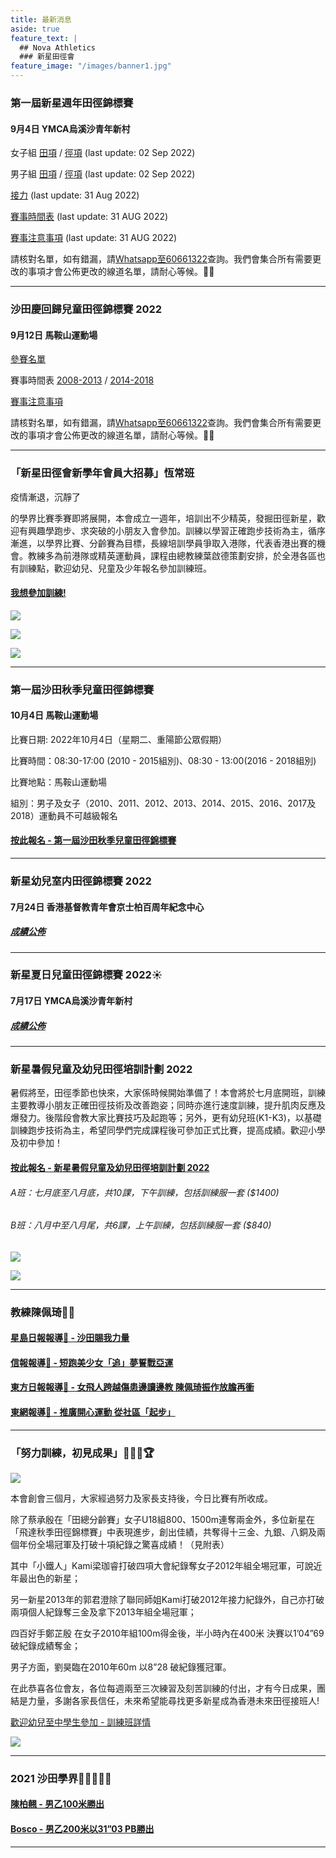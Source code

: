 ```yaml
---
title: 最新消息
aside: true
feature_text: |
  ## Nova Athletics
  ### 新星田徑會
feature_image: "/images/banner1.jpg"
---
```

### 第一屆新星週年田徑錦標賽

#### 9月4日 YMCA烏溪沙青年新村 

女子組 [田項](https://drive.google.com/file/d/1n09MwlSoPNbX97CESbGVW4u73NTAatcR/view?usp=sharing) / [徑項](https://drive.google.com/file/d/1naMGMpjcubaaYMV1G1AvyeGgo16CEwro/view?usp=sharing) (last update: 02 Sep 2022)

男子組 [田項](https://drive.google.com/file/d/1rjiXIc5bAhFMuYfvqgo5OPMMfXAWZ9IO/view?usp=sharing) / [徑項](https://drive.google.com/file/d/1J6voZDuuI5UqtghblVgVit_8zdhB-vEY/view?usp=sharing) (last update: 02 Sep 2022)

[接力](https://drive.google.com/file/d/1-RDybkyZxjgvGz_kXHxc2L87b9CBqPhC/view?usp=sharing) (last update: 31 Aug 2022)

[賽事時間表](https://drive.google.com/file/d/1fmuIP3w6frcopO7Piq9yVjORwBlDBT0B/view?usp=sharing) (last update: 31 AUG 2022)

[賽事注意事項](https://drive.google.com/file/d/1dMS6BJoNyZdBg1_Pzkip3SdJFrydDk4Y/view?usp=sharing) (last update: 31 AUG 2022)

請核對名單，如有錯漏，請[Whatsapp至60661322](https://api.whatsapp.com/send?phone=85260661322)查詢。我們會集合所有需要更改的事項才會公佈更改的線道名單，請耐心等候。🙌🏻

---------------------------------------------------------------------------------------
### 沙田慶回歸兒童田徑錦標賽 2022 

#### 9月12日 馬鞍山運動場

[參賽名單](https://drive.google.com/file/d/19DkN5BOfWIk9EACXT8imZRRSUl-ynjvc/view?usp=sharing)

賽事時間表 [2008-2013](https://drive.google.com/file/d/1yjECVdwfBRdNle_qiZFpAl_Jay5QhOVk/view?usp=sharing) / [2014-2018](https://drive.google.com/file/d/1xR2I9hGJNwD6mCifk_4e-bXO30DXVVjT/view?usp=sharing)

[賽事注意事項](https://drive.google.com/file/d/11nxu5ZUnm_s8jBN2OeLwmwScJ17nVN2v/view?usp=sharing)

請核對名單，如有錯漏，請[Whatsapp至60661322](https://api.whatsapp.com/send?phone=85260661322)查詢。我們會集合所有需要更改的事項才會公佈更改的線道名單，請耐心等候。🙌🏻

---------------------------------------------------------------------------------------
### 「新星田徑會新學年會員大招募」恆常班

疫情漸退，沉靜了

的學界比賽季賽即將展開，本會成立一週年，培訓出不少精英，發掘田徑新星，歡迎有興趣學跑步、求突破的小朋友入會參加。訓練以學習正確跑步技術為主，循序漸進，以學界比賽、分齡賽為目標，長線培訓學員爭取入港隊，代表香港出賽的機會。教練多為前港隊或精英運動員，課程由總教練葉啟德策劃安排，於全港各區也有訓練點，歡迎幼兒、兒童及少年報名參加訓練班。

#### [我想參加訓練!](https://forms.gle/YEeNjbRh1q1ceqGMA)

![](/images/2022Sep_Regular.png)

![](/images/2022Sep_Elite.png)

![](/images/2022Sep_MID.png)

---------------------------------------------------------------------------------------
### 第一屆沙田秋季兒童田徑錦標賽

#### 10月4日 馬鞍山運動場

比賽日期: 2022年10月4日（星期二、重陽節公眾假期）

比賽時間：08:30-17:00 (2010 - 2015組別)、08:30 - 13:00(2016 - 2018組別)

比賽地點：馬鞍山運動場

組別：男子及女子（2010、2011、2012、2013、2014、2015、2016、2017及2018）運動員不可越級報名

#### [按此報名 - 第一屆沙田秋季兒童田徑錦標賽](https://forms.zohopublic.com/hknovasports852/form/Copyof20220107202212092022/formperma/t3A48H8pZe9PiH9Ddmx7za-odjhDzhib0EG30XaqZZo)

---------------------------------------------------------------------------------------

### 新星幼兒室内田徑錦標賽 2022

#### 7月24日 香港基督教青年會京士柏百周年紀念中心

##### [成績公佈](https://drive.google.com/drive/folders/18xZkPEr2yhbdfS-1znS34ciqQgvsavAL?usp=sharing)

---------------------------------------------------------------------------------------
### 新星夏日兒童田徑錦標賽 2022☀️ 

#### 7月17日 YMCA烏溪沙青年新村 

##### [成績公佈](https://drive.google.com/drive/folders/1QBQsVVKDakNFa5oZspTp4bCn4fPIblGG?usp=sharing)

---------------------------------------------------------------------------------------
### 新星暑假兒童及幼兒田徑培訓計劃 2022

暑假將至，田徑季節也快來，大家係時候開始準備了！本會將於七月底開班，訓練主要教導小朋友正確田徑技術及改善跑姿；同時亦進行速度訓練，提升肌肉反應及爆發力。後階段會教大家比賽技巧及起跑等；另外，更有幼兒班(K1-K3)，以基礎訓練跑步技術為主，希望同學們完成課程後可參加正式比賽，提高成績。歡迎小學及初中參加！

#### [按此報名 - 新星暑假兒童及幼兒田徑培訓計劃 2022](https://forms.gle/HX9ZVHofxw7Ts1Dk6)

###### A班：七月底至八月底，共10課，下午訓練，包括訓練服一套 ($1400)

###### B班：八月中至八月尾，共6課，上午訓練，包括訓練服一套 ($840)

![](/images/A.jpeg)

![](/images/B.jpeg)

---------------------------------------------------------------------------------------
### 教練陳佩琦👩🏽

#### [星島日報報導📰 - 沙田賜我力量](https://drive.google.com/drive/folders/1ngK58f050uDZj7RgVmokHQQTiDBm-nfP?usp=sharing)

#### [信報報導📰 - 短跑美少女「追」夢誓戰亞運](https://drive.google.com/file/d/1NgN3GuMWmGJVSenFJypOgL8vqFuxYApv/view?usp=sharing)

#### [東方日報報導📰 - 女飛人跨越傷患邊讀邊教 陳佩琦振作放膽再衝](https://orientaldaily.on.cc/content/%E9%AB%94%E8%82%B2/odn-20211126-1126_00286_041/%E5%A5%B3%E9%A3%9B%E4%BA%BA%E8%B7%A8%E8%B6%8A%E5%82%B7%E6%82%A3%E9%82%8A%E8%AE%80%E9%82%8A%E6%95%99-%E9%99%B3%E4%BD%A9%E7%90%A6%E6%8C%AF%E4%BD%9C%E6%94%BE%E8%86%BD%E5%86%8D%E8%A1%9D?fbclid=IwAR3tCLKgaWevelE1CkNDt35_h4jvjbahZq-6KdIOuqoGGtac--nebOFVOoU)

#### [東網報導📰 - 推廣開心運動 從社區「起步」](https://hk.on.cc/onad/bkn/cnt/ad/20211115/ad-20211115150906775-1115_21011_001.html)

---------------------------------------------------------------------------------------

### 「努力訓練，初見成果」💪🏻🎉🏆

![](/images/Athletes.jpg)

本會創會三個月，大家經過努力及家長支持後，今日比賽有所收成。

除了蔡承殷在「田總分齡賽」女子U18組800、1500m連奪兩金外，多位新星在「飛達秋季田徑錦標賽」中表現進步，創出佳績，共奪得十三金、九銀、八銅及兩個年份全場冠軍及打破十項紀錄之驚喜成績！（見附表）

其中「小鐵人」Kami梁珈睿打破四項大會紀錄奪女子2012年組全埸冠軍，可說近年最出色的新星；

另一新星2013年的郭君澄除了聯同師姐Kami打破2012年接力紀錄外，自己亦打破兩項個人紀錄奪三金及拿下2013年組全場冠軍；

四百好手鄭芷殷 在女子2010年組100m得金後，半小時內在400米 決賽以1’04”69破紀錄成績奪金；

男子方面，劉昊臨在2010年60m 以8”28 破紀錄獲冠軍。

在此恭喜各位會友，各位每週兩至三次練習及刻苦訓練的付出，才有今日成果，團結是力量，多謝各家長信任，未來希望能尋找更多新星成為香港未來田徑接班人!

[歡迎幼兒至中學生參加 - 訓練班詳情](https://docs.google.com/forms/d/e/1FAIpQLScXZvev1WfGzgGRg6c0O_HwiLUTxomhsZbSMn7ubRmbv1dFzw/viewform?fbclid=IwAR1lI5pe4k28V-qBzkFvfGz8-Mrw3iTpbRaucbRJRTIr_V2n01rZBCtYNZo)

![](/images/新星訓練_初見成果.jpg)

---------------------------------------------------------------------------------------

### 2021 沙田學界🏃🏻‍♀️🏃🏻

#### [陳柏翹 - 男乙100米勝出](https://drive.google.com/file/d/1YMheR5loAjQaXWFzcw5uuEgBzbf1P9QC/view?usp=sharing) 

#### [Bosco - 男乙200米以31”03 PB勝出](https://drive.google.com/file/d/1BrIfrZuCVbG_EmYVWTK_PSifCoOq3q4B/view?usp=sharing)

---------------------------------------------------------------------------------------
